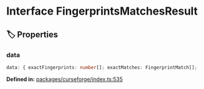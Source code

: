 # Interface FingerprintsMatchesResult

## 🏷️ Properties

### data

```ts
data: { exactFingerprints: number[]; exactMatches: FingerprintMatch[]; isCacheBuilt: boolean; partialFingerprints: object; partialMatches: FingerprintMatch[]; unmatchedFingerprints: number[] }
```
<p style="font-size: 14px; color: var(--vp-c-text-2)">
<strong>Defined in:</strong> <a href="https://github.com/voxelum/minecraft-launcher-core-node/blob/master/packages/curseforge/index.ts#L535" target="_blank" rel="noreferrer">packages/curseforge/index.ts:535</a>
</p>


